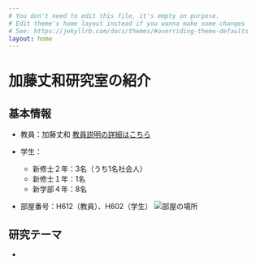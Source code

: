 ```yaml
---
# You don't need to edit this file, it's empty on purpose.
# Edit theme's home layout instead if you wanna make some changes
# See: https://jekyllrb.com/docs/themes/#overriding-theme-defaults
layout: home
---
```

# 加藤丈和研究室の紹介

## 基本情報

- 教員：加藤丈和 [教員説明の詳細はこちら](./introduction/)

- 学生：
  - 新修士２年：3名（うち1名社会人）
  - 新修士１年：1名
  - 新学部４年：8名
- 部屋番号：H612（教員）、H602（学生）
![部屋の場所]({{site.baseurl}}/images/room.jpg)
## 研究テーマ
- 

